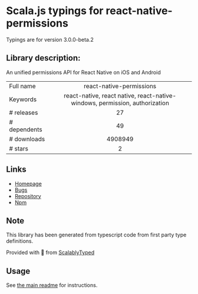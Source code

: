 
# Scala.js typings for react-native-permissions

Typings are for version 3.0.0-beta.2

## Library description:
An unified permissions API for React Native on iOS and Android

|                    |                 |
| ------------------ | :-------------: |
| Full name          | react-native-permissions |
| Keywords           | react-native, react native, react-native-windows, permission, authorization |
| # releases         | 27 |
| # dependents       | 49 |
| # downloads        | 4908949 |
| # stars            | 2 |

## Links
- [Homepage](https://github.com/react-native-community/react-native-permissions#readme)
- [Bugs](https://github.com/react-native-community/react-native-permissions/issues)
- [Repository](https://github.com/react-native-community/react-native-permissions)
- [Npm](https://www.npmjs.com/package/react-native-permissions)
    


## Note
This library has been generated from typescript code from first party type definitions.

Provided with :purple_heart: from [ScalablyTyped](https://github.com/oyvindberg/ScalablyTyped)

## Usage
See [the main readme](../../readme.md) for instructions.


